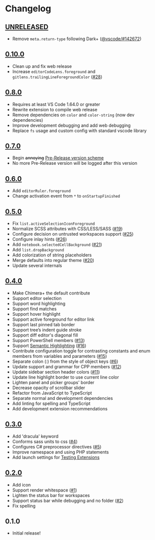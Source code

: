# Changelog

<!-- The order of list items should be: Critical/Fixes, New, Update, Remove, Underpinnings -->
<!-- ## [UNRELEASED](https://github.com/roydukkey/chimera-theme/compare/v0.10.0...master) -->

## [UNRELEASED](https://github.com/roydukkey/chimera-theme/compare/v0.10.0...master)

* Remove `meta.return-type` following Dark+ ([@vscode/#142672](https://github.com/microsoft/vscode/issues/142672))

## [0.10.0](https://github.com/roydukkey/chimera-theme/compare/v0.8.0...0.10.0)

* Clean up and fix web release
* Increase `editorCodeLens.foreground` and `gitlens.trailingLineForegroundColor` ([#28](https://github.com/roydukkey/chimera-theme/issues/28))

## [0.8.0](https://github.com/roydukkey/chimera-theme/compare/v0.7.0...v0.8.0)

* Requires at least VS Code 1.64.0 or greater
* Rewrite extension to compile web release
* Remove dependencies on `color` and `color-string` (now dev dependencies)
* Improve development debugging and add web debugging
* Replace `fs` usage and custom config with standard vscode library

## [0.7.0](https://github.com/roydukkey/chimera-theme/compare/v0.6.0...v0.7.0)

* Begin ~~annoying~~ [Pre-Release version scheme](https://code.visualstudio.com/api/working-with-extensions/publishing-extension#pre-release-extensions)
* No more Pre-Release version will be logged after this version

## [0.6.0](https://github.com/roydukkey/chimera-theme/compare/v0.5.0...v0.6.0)

* Add `editorRuler.foreground`
* Change activation event from `*` to `onStartupFinished`

## [0.5.0](https://github.com/roydukkey/chimera-theme/compare/v0.4.0...v0.5.0)

* Fix `list.activeSelectionIconForeground`
* Normalize SCSS attributes with CSS/LESS/SASS ([#19](https://github.com/roydukkey/chimera-theme/issues/19))
* Configure decision on untrusted workspaces support ([#25](https://github.com/roydukkey/chimera-theme/issues/25))
* Configure inlay hints ([#26](https://github.com/roydukkey/chimera-theme/issues/26))
* Add `notebook.selectedCellBackground` ([#21](https://github.com/roydukkey/chimera-theme/issues/21))
* Add `list.dropBackground`
* Add colorization of string placeholders
* Merge defaults into regular theme ([#20](https://github.com/roydukkey/chimera-theme/issues/20))
* Update several internals

## [0.4.0](https://github.com/roydukkey/chimera-theme/compare/v0.3.0...v0.4.0)

* Make Chimera+ the default contribute
* Support editor selection
* Support word highlighting
* Support find matches
* Support hover highlight
* Support active foreground for editor link
* Support last pinned tab border
* Support tree’s indent guide stroke
* Support diff editor's diagonal fill
* Support PowerShell members ([#13](https://github.com/roydukkey/chimera-theme/issues/13))
* Support [Semantic Highlighting](https://code.visualstudio.com/api/language-extensions/semantic-highlight-guide) ([#16](https://github.com/roydukkey/chimera-theme/issues/16))
* Contribute configuration toggle for contrasting constants and enum members from variables and parameters ([#15](https://github.com/roydukkey/chimera-theme/issues/15))
* Separate colon (:) from the style of object keys ([#6](https://github.com/roydukkey/chimera-theme/issues/6))
* Update support and grammar for CPP members ([#12](https://github.com/roydukkey/chimera-theme/issues/12))
* Update sidebar section header colors ([#11](https://github.com/roydukkey/chimera-theme/issues/11))
* Update line highlight border to use current line color
* Lighten panel and picker groups' border
* Decrease opacity of scrollbar slider
* Refactor from JavaScript to TypeScript
* Separate normal and development dependencies
* Add linting for spelling and TypeScript
* Add development extension recommendations

## [0.3.0](https://github.com/roydukkey/chimera-theme/compare/v0.2.0...v0.3.0)

* Add 'dracula' keyword
* Conforms sass units to css ([#4](https://github.com/roydukkey/chimera-theme/issues/4))
* Configures C# preprocessor directives ([#5](https://github.com/roydukkey/chimera-theme/issues/5))
* Improve namespace and using PHP statements
* Add launch settings for [Testing Extensions](https://code.visualstudio.com/api/working-with-extensions/testing-extension)

## [0.2.0](https://github.com/roydukkey/chimera-theme/compare/v0.1.0...v0.2.0)

* Add icon
* Support render whitespace ([#1](https://github.com/roydukkey/chimera-theme/issues/1))
* Lighten the status bar for workspaces
* Support status bar while debugging and no folder ([#2](https://github.com/roydukkey/chimera-theme/issues/2))
* Fix spelling

## 0.1.0

* Initial release!
